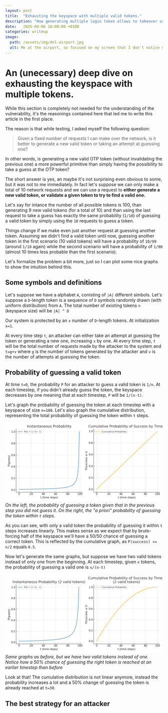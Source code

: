 ```yaml
---
layout: post
title:  "Exhausting the keyspace with multiple valid tokens."
description: "How generating multiple login token allows to takeover user accounts"
date:   2025-09-06 16:00:00 +0100
categories: writeup
image:
  path: /assets/img/dnl-airport.jpg
  alt: Me at the airport, so focused on my screen that I don't notice my flight is half an hour late
---
```


# An (unecessary) deep dive on exhausting the keyspace with multiple tokens.

While this section is completely not needed for the understanding of the vulnerability, it's the reasonings contained here that led me to write this article in the first place. 

The reason is that while testing, I asked myself the following question:
> Given a fixed number of requests I can make over the network, is it better to generate a new valid token or taking an attempt at guessing one?

In other words, is generating a new valid OTP token (without invalidating the previous one) a more powerful primitive than simply having the possibility to take a guess at the OTP token? 

The short answer is yes, an maybe it's not surprising even obvious to some, but it was not to me immediately. In fact let's suppose we can only make a total of 10 network requests and we can use a request to **either generate a new valid token, or validate a given token to try to find a valid one.** 

Let's say for intance the number of all possible tokens is 100, than generating 9 new valid tokens (for a total of 10) and than using the last request to take a guess has exactly the same probability (`1/10`) of guessing a valid token by simply using the `10` requests to guess a token.

Things change if we make even just another request at guessing another token. Assuming we didn't find a valid token until now, guessing another token in the first scenario (10 valid tokens) will have a probability of `10/99` (around `1/10` again) while the second scenario will have a probability of `1/90` (almost 10 times less probable than the first scenario). 

Let's formalize the problem a bit more, just so I can plot some nice graphs to show the intuition behind this.

## Some symbols and definitions

Let's suppose we have a alphabet `A`, conisting of `|A|` different simbols. Let's suppose a `D`-length token is a sequence of `D` symbols randomly drawn (with uniform distribution) from `A`. The total number of existing tokens `n` (keyspace size) will be `|A| ^ D`

Our system is protected by an `x` number of `D`-length tokens. At initialization `x=1`.

At every time step `t`, an attacker can either take an attempt at guessing the token or generating a new one, increasing `x` by one. At every time step, `t` will be the total number of requests made by the attacker to the system and `t=g+v` where `g` is the number of tokens generated by the attacker and `v` is the number of attempts at guessing the token.

## Probability of guessing a valid token

At time `t=0`, the probability `P` for an attacker to guess a valid token is `1/n`. At each timestep, if you didn't already guess the token, the keyspace decreases by one meaning that at each timestep, `P` will be `1/(n-t)`.

Let's graph the probability of guessing the token at each timestep with a keyspace of size `n=100`. Let's also graph the cumulative distribution, representing the total probability of guessing the token within `t` steps.

![graph_one](./assets/img/keyspace-deepdive/graph_one.png)
_On the left, the probability of guessing a token given that in the previous step you did not guess it. On the right, the "a priori" probability of guessing the token within `t` steps._

As you can see, with only a valid token the probability of guessing it within `t` steps increases linearly. This makes sense as we expect that by brute-forcing half of the keyspace we'll have a 50/50 chance of guessing a correct token. This is reflected by the cumulative graph, as `P(success) <= n/2` equals `0.5`.

Now let's generate the same graphs, but suppose we have two valid tokens instead of only one from the beginning. At each timestep, given `x` tokens, the probability of guessing a valid one is `x/(n-t)`

![graph_two](./assets/img/keyspace-deepdive/graph_two.png)
_Same graphs as before, but we have two valid tokens instead of one. Notice how a 50% chance of guessing the right token is reached at an earlier timestep than before_

Look at that! The cumulative distribution is not linear anymore, instead the probability increases a lot and a 50% change of guessing the token is already reached at `t=30`.

## The best strategy for an attacker